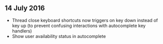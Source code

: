 ## 14 July 2016

  - Thread close keyboard shortcuts now triggers on key down instead of key up (to prevent confusing interactions with autocomplete key handlers)
  - Show user availability status in autocomplete
